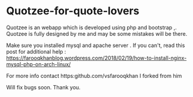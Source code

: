 # Quotzee-for-quote-lovers
Quotzee is an webapp which is developed using php and bootstrap ,. Quotzee is fully designed by me and may be some mistakes will be there. 

Make sure you installed mysql and apache server . If you can't, read this post for additional help : https://farooqkhanblog.wordpress.com/2018/02/19/how-to-install-nginx-mysql-php-on-arch-linux/


For more info contact https:github.com/vsfarooqkhan
I forked from him

Will fix bugs soon. Thank you.
